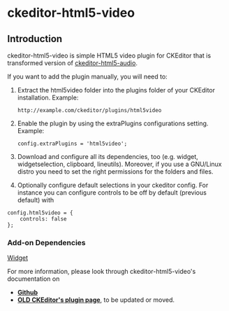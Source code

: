 # ckeditor-html5-video

## Introduction
ckeditor-html5-video is simple HTML5 video plugin for CKEditor that is transformed version of [ckeditor-html5-audio](https://github.com/iametza/ckeditor-html5-audio).

If you want to add the plugin manually, you will need to:

1. Extract the html5video folder into the plugins folder of your CKEditor installation. Example:

    ```
    http://example.com/ckeditor/plugins/html5video
    ```

2. Enable the plugin by using the extraPlugins configurations setting. Example:

    ```
    config.extraPlugins = 'html5video';
    ```

3. Download and configure all its dependencies, too (e.g. widget, widgetselection, clipboard, lineutils). Moreover, if you use a GNU/Linux distro you need to set the right permissions for the folders and files.

4. Optionally configure default selections in your ckeditor config. For instance you can configure controls to be off by default (previous default) with

```
config.html5video = {
	controls: false
};
```

### Add-on Dependencies

[Widget](http://ckeditor.com/addon/widget)

For more information, please look through ckeditor-html5-video's documentation on
* **[Github](https://github.com/bahriddin/ckeditor-html5-video)**
* **[OLD CKEditor's plugin page](http://ckeditor.com/addon/html5video)**, to be updated or moved.
